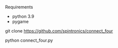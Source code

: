 Requirements
- python 3.9
- pygame

git clone https://github.com/spintronics/connect_four

python connect_four.py